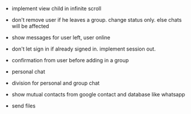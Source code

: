 * implement view child in infinite scroll
* don't remove user if he leaves a group. change status only. else chats will be affected
* show messages for user left, user online

* don't let sign in if already signed in. implement session out.
* confirmation from user before adding in a group
* personal chat
* division for personal and group chat
* show mutual contacts from google contact and database like whatsapp
* send files